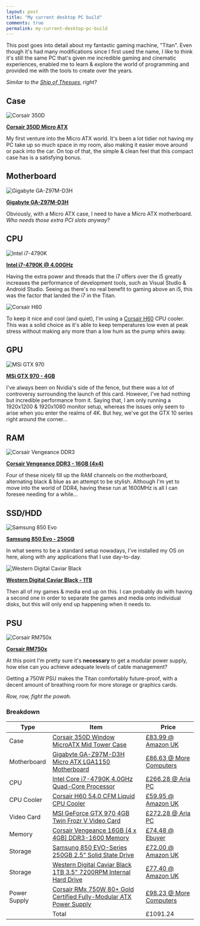 ```yaml
---
layout: post
title: "My current desktop PC build"
comments: true
permalink: my-current-desktop-pc-build
---
```


This post goes into detail about my fantastic gaming machine, "Titan". Even though it's had many modifications since I first used the name, I like to think it's still the same PC that's given me incredible gaming and cinematic experiences, enabled me to learn & explore the world of programming and provided me with the tools to create over the years.

<i>Similar to the <a href="https://en.wikipedia.org/wiki/Ship_of_Theseus">Ship of Thesues</a>, right?</i>


## Case

![Corsair 350D](/assets/images/desktop-case.png)

<b><a href="http://www.corsair.com/en-gb/obsidian-series-350d-micro-atx-pc-case">Corsair 350D Micro ATX</a></b>

My first venture into the Micro ATX world. It's been a lot tidier not having my PC take up so much space in my room, also making it easier move around or pack into the car. On top of that, the simple & clean feel that this compact case has is a satisfying bonus.


## Motherboard

![Gigabyte GA-Z97M-D3H](/assets/images/desktop-motherboard.png)

<b><a href="http://www.gigabyte.com/products/product-page.aspx?pid=5257">Gigabyte GA-Z97M-D3H</a></b>

Obviously, with a Micro ATX case, I need to have a Micro ATX motherboard. <i>Who needs those extra PCI slots anyway?</i>


## CPU

![Intel i7-4790K](/assets/images/desktop-cpu.png)

<b><a href="http://ark.intel.com/products/80807/Intel-Core-i7-4790K-Processor-8M-Cache-up-to-4_40-GHz">Intel i7-4790K @ 4.00GHz</a></b>

Having the extra power and threads that the i7 offers over the i5 greatly increases the performance of development tools, such as Visual Studio & Android Studio. Seeing as there's no real benefit to gaming above an i5, this was the factor that landed the i7 in the Titan.

![Corsair H60](/assets/images/desktop-cooler.png)

To keep it nice and cool (and quiet), I'm using a <a href="http://www.corsair.com/en-gb/hydro-series-h60-cpu-cooler">Corsair H60</a> CPU cooler. This was a solid choice as it's able to keep temperatures low even at peak stress without making any more than a low hum as the pump whirs away.


## GPU

![MSi GTX 970](/assets/images/desktop-gpu.png)

<b><a href="https://asset.msi.com/resize/image/global/product/product_7_20160309182104_56dff910f1378.png62405b38c58fe0f07fcef2367d8a9ba1/1024.png">MSi GTX 970 - 4GB</a></b>

I've always been on Nvidia's side of the fence, but there was a lot of controversy surrounding the launch of this card. However, I've had nothing but incredible performance from it. Saying that, I am only running a 1920x1200 & 1920x1080 monitor setup, whereas the issues only seem to arise when you enter the realms of 4K. But hey, we've got the GTX 10 series right around the corner... 


## RAM

![Corsair Vengeance DDR3](/assets/images/desktop-ram.png)

<b><a href="http://www.corsair.com/en-gb/vengeance-4gb-single-module-ddr3-memory-kit-cmz4gx3m1a1600c9">Corsair Vengeance DDR3 - 16GB (4x4)</a></b>

Four of these nicely fill up the RAM channels on the motherboard, alternating black & blue as an attempt to be stylish. Although I'm yet to move into the world of DDR4, having these run at 1600MHz is all I can foresee needing for a while...


## SSD/HDD

![Samsung 850 Evo](/assets/images/desktop-ssd.png)

<b><a href="http://www.samsung.com/semiconductor/minisite/ssd/product/consumer/850evo.html">Samsung 850 Evo - 250GB</a></b>

In what seems to be a standard setup nowadays, I've installed my OS on here, along with any applications that I use day-to-day.

![Western Digital Caviar Black](/assets/images/desktop-hdd.png)

<b><a href="http://www.wdc.com/en/products/products.aspx?id=760">Western Digital Caviar Black - 1TB</a></b>

Then all of my games & media end up on this. I can probably do with having a second one in order to separate the games and media onto individual disks, but this will only end up happening when it needs to.


## PSU

![Corsair RM750x](/assets/images/desktop-psu.png)

<b><a href="http://www.corsair.com/en-gb/rmx-series-rm750x-750-watt-80-plus-gold-certified-fully-modular-psu">Corsair RM750x</a></b>

At this point I'm pretty sure it's <b>necessary</b> to get a modular power supply, how else can you achieve adequate levels of cable management?

Getting a 750W PSU makes the Titan comfortably future-proof, with a decent amount of breathing room for more storage or graphics cards.

<i>Row, row, fight the powah.</i>


### Breakdown

<table class="pcpp-part-list">
  <thead>
    <tr>
      <th>Type</th>
      <th>Item</th>
      <th>Price</th>
    </tr>
  </thead>
  <tbody>
    <tr>
      <td class="pcpp-part-list-type">Case</td>
      <td class="pcpp-part-list-item"><a href="http://uk.pcpartpicker.com/part/corsair-case-cc9011029ww">Corsair 350D Window MicroATX Mid Tower Case</a></td>
      <td class="pcpp-part-list-price">
        <a href="http://uk.pcpartpicker.com/part/corsair-case-cc9011029ww">£83.99 @ Amazon UK</a>
      </td>
    </tr>
    <tr>
      <td class="pcpp-part-list-type">Motherboard</td>
      <td class="pcpp-part-list-item"><a href="http://uk.pcpartpicker.com/part/gigabyte-motherboard-gaz97md3h">Gigabyte GA-Z97M-D3H Micro ATX LGA1150 Motherboard</a></td>
      <td class="pcpp-part-list-price">
        <a href="http://uk.pcpartpicker.com/part/gigabyte-motherboard-gaz97md3h">£86.63 @ More Computers</a>
      </td>
    </tr>
    <tr>
      <td class="pcpp-part-list-type">CPU</td>
      <td class="pcpp-part-list-item"><a href="http://uk.pcpartpicker.com/part/intel-cpu-bx80646i74790k">Intel Core i7-4790K 4.0GHz Quad-Core Processor</a></td>
      <td class="pcpp-part-list-price">
        <a href="http://uk.pcpartpicker.com/part/intel-cpu-bx80646i74790k">£266.28 @ Aria PC</a>
      </td>
    </tr>
    <tr>
      <td class="pcpp-part-list-type">CPU Cooler</td>
      <td class="pcpp-part-list-item"><a href="http://uk.pcpartpicker.com/part/corsair-cpu-cooler-h60cw9060007ww">Corsair H60 54.0 CFM Liquid CPU Cooler</a></td>
      <td class="pcpp-part-list-price">
        <a href="http://uk.pcpartpicker.com/part/corsair-cpu-cooler-h60cw9060007ww">£59.95 @ Amazon UK</a>
      </td>
    </tr>
    <tr>
      <td class="pcpp-part-list-type">Video Card</td>
      <td class="pcpp-part-list-item"><a href="http://uk.pcpartpicker.com/part/msi-video-card-gtx970gaming4g">MSI GeForce GTX 970 4GB Twin Frozr V Video Card</a></td>
      <td class="pcpp-part-list-price">
        <a href="http://uk.pcpartpicker.com/part/msi-video-card-gtx970gaming4g">£272.28 @ Aria PC</a>
      </td>
    </tr>
    <tr>
      <td class="pcpp-part-list-type">Memory</td>
      <td class="pcpp-part-list-item"><a href="http://uk.pcpartpicker.com/part/corsair-memory-cmz16gx3m4x1600c9">Corsair Vengeance 16GB (4 x 4GB) DDR3-1600 Memory</a></td>
      <td class="pcpp-part-list-price">
        <a href="http://uk.pcpartpicker.com/part/corsair-memory-cmz16gx3m4x1600c9">£74.48 @ Ebuyer</a>
      </td>
    </tr>
    <tr>
      <td class="pcpp-part-list-type">Storage</td>
      <td class="pcpp-part-list-item"><a href="http://uk.pcpartpicker.com/part/samsung-internal-hard-drive-mz75e250bam">Samsung 850 EVO-Series 250GB 2.5" Solid State Drive</a></td>
      <td class="pcpp-part-list-price">
        <a href="http://uk.pcpartpicker.com/part/samsung-internal-hard-drive-mz75e250bam">£72.00 @ Amazon UK</a>
      </td>
    </tr>
    <tr>
      <td class="pcpp-part-list-type">Storage</td>
      <td class="pcpp-part-list-item"><a href="http://uk.pcpartpicker.com/part/western-digital-internal-hard-drive-wd1002faex">Western Digital Caviar Black 1TB 3.5" 7200RPM Internal Hard Drive</a></td>
      <td class="pcpp-part-list-price">
        <a href="http://uk.pcpartpicker.com/part/western-digital-internal-hard-drive-wd1002faex">£77.40 @ Amazon UK</a>
      </td>
    </tr>
    <tr>
      <td class="pcpp-part-list-type">Power Supply</td>
      <td class="pcpp-part-list-item"><a href="http://uk.pcpartpicker.com/part/corsair-power-supply-cp9020092na">Corsair RMx 750W 80+ Gold Certified Fully-Modular ATX Power Supply</a></td>
      <td class="pcpp-part-list-price">
        <a href="http://uk.pcpartpicker.com/part/corsair-power-supply-cp9020092na">£98.23 @ More Computers</a>
      </td>
    </tr>
    <tr>
      <td></td>
      <td class="pcpp-part-list-total">Total</td>
      <td class="pcpp-part-list-total-price">£1091.24</td>
    </tr>
  </tbody>
</table>